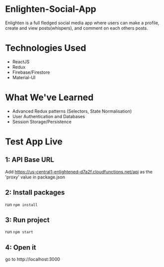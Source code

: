# Enlighten-Social-App

Enlighten is a full fledged social media app where users can make a profile, create and view posts(whispers), and comment on each others posts. 

# Technologies Used

* ReactJS
* Redux
* Firebase/Firestore
* Material-UI

# What We've Learned

* Advanced Redux patterns (Selectors, State Normalisation)
* User Authentication and Databases
* Session Storage/Persistence


# Test App Live

## 1: API Base URL

Add https://us-central1-enlightened-d7a2f.cloudfunctions.net/api as the 'proxy' value in package.json

## 2: Install packages

run `npm install`

## 3: Run project

run `npm start`

## 4: Open it

go to http://localhost:3000